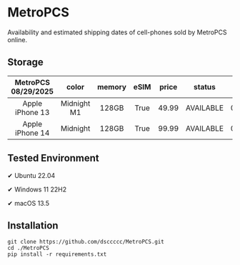 # MetroPCS
Availability and estimated shipping dates of cell-phones sold by MetroPCS online.
## Storage
|MetroPCS 08/29/2025|color|memory|eSIM|price|status|shipping from|shipping to|
|:--:|:--:|:--:|:--:|:--:|:--:|:--:|:--:|
|Apple iPhone 13|Midnight M1|128GB|True|49.99|AVAILABLE|08/29/2025|09/04/2025|
|Apple iPhone 14|Midnight|128GB|True|99.99|AVAILABLE|08/29/2025|09/04/2025|

## Tested Environment
✔ Ubuntu 22.04

✔ Windows 11 22H2

✔ macOS 13.5
## Installation
```
git clone https://github.com/dsccccc/MetroPCS.git
cd ./MetroPCS
pip install -r requirements.txt
```
